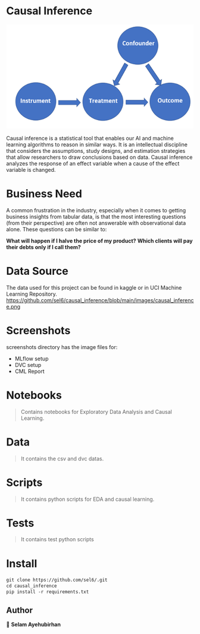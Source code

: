 # Causal Inference

<p align="center">
     <img src="https://github.com/sel6/causal_inference/blob/main/images/causal_inference.png">
</p>

Causal inference is a statistical tool that enables our AI and machine learning algorithms to reason in similar ways.
It is an intellectual discipline that considers the assumptions, study designs, and estimation strategies that allow researchers to draw conclusions based on data.
Causal inference analyzes the response of an effect variable when a cause of the effect variable is changed.

# Business Need

A common frustration in the industry, especially when it comes to getting business insights from tabular data, is that the most interesting questions (from their perspective) are often not answerable with observational data alone. These questions can be similar to:

**What will happen if I halve the price of my product?**
**Which clients will pay their debts only if I call them?**

# Data Source

The data used for this project can be found in kaggle or in UCI Machine Learning Repository.
https://github.com/sel6/causal_inference/blob/main/images/causal_inference.png

# Screenshots

screenshots directory has the image files for:
* MLflow setup
* DVC setup
* CML Report

# Notebooks

> Contains notebooks for Exploratory Data Analysis and Causal Learning.

# Data

> It contains the csv and dvc datas.

# Scripts

> It contains python scripts for EDA and causal learning.

# Tests

> It contains test python scripts

# Install

```
git clone https://github.com/sel6/.git
cd causal_inference
pip install -r requirements.txt
```


## Author

👤 **Selam Ayehubirhan**
